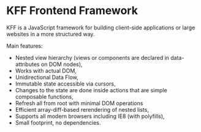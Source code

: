 KFF Frontend Framework
======================

KFF is a JavaScript framework for building client-side applications or large websites in a more structured way.

Main features:

* Nested view hierarchy (views or components are declared in data-attributes on DOM nodes),
* Works with actual DOM,
* Unidirectional Data Flow,
* Immutable state accessible via cursors,
* Changes to the state are done inside actions that are simple composable functions,
* Refresh all from root with minimal DOM operations
* Efficient array-diff-based rerendering of nested lists,
* Supports all modern browsers including IE8 (with polyfills),
* Small footprint, no dependencies.
